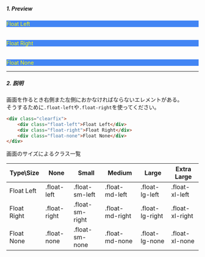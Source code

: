 
##### 1. Preview

<div class="clearfix">
    <div class="float-left" style="background-color: #4285f4; color: yellow">Float Left</div>
    <br>
    <br>
    <div class="float-right" style="background-color: #4285f4; color: yellow">Float Right</div>
    <br>
    <br>
    <div class="float-none" style="background-color: #4285f4; color: yellow">Float None</div>
</div>

---

##### 2. 説明

画面を作るとき右側また左側におかなければならないエレメントがある。  
そうするために`.float-left`や`.float-right`を使ってください。  

```html
<div class="clearfix">
    <div class="float-left">Float Left</div>
    <div class="float-right">Float Right</div>
    <div class="float-none">Float None</div>
</div>
```

画面のサイズによるクラス一覧

| Type\Size | None | Small | Medium | Large | Extra Large |
| ----------- | ----------- | ----------- | ----------- | ----------- | ----------- |
| Float Left | .float-left | .float-sm-left | .float-md-left | .float-lg-left | .float-xl-left |
| Float Right | .float-right | .float-sm-right | .float-md-right | .float-lg-right | .float-xl-right |
| Float None | .float-none | .float-sm-none | .float-md-none | .float-lg-none | .float-xl-none |